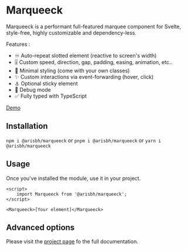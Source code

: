 # Marqueeck

Marqueeck is a performant full-featured marquee component for Svelte, style-free, highly customizable and dependency-less.

Features :

- ♾️ Auto-repeat slotted element (reactive to screen's width)
- 🎚️ Custom speed, direction, gap, padding, easing, animation, etc..
- 🎨 Minimal styling (come with your own classes)
- ✨ Custom interactions via event-forwarding (hover, click)
- ⚓ Optional sticky element
- 🐞 Debug mode
- ✅ Fully typed with TypeScript

[Demo](https://marqueeck.vercel.app)

## Installation

`npm i @arisbh/marqueeck`
or
`pnpm i @arisbh/marqueeck`
or
`yarn i @arisbh/marqueeck`

## Usage

Once you've installed the module, use it in your project.

```svelte
<script>
	import Marqueeck from '@arisbh/marqueeck';
</script>

<Marqueeck>[Your element]</Marqueeck>
```

## Advanced options

Please visit the [project page](https://marqueeck.vercel.app/) fo the full documentation.
